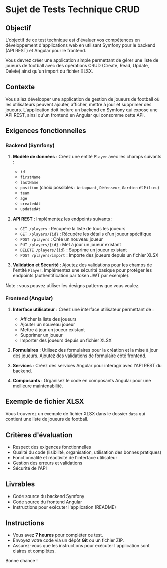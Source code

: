 # Sujet de Tests Technique CRUD

## Objectif
L'objectif de ce test technique est d'évaluer vos compétences en développement d'applications web en utilisant Symfony pour le backend (API REST) et Angular pour le frontend.

Vous devrez créer une application simple permettant de gérer une liste de joueurs de football avec des opérations CRUD (Create, Read, Update, Delete) ainsi qu'un import du fichier XLSX.

## Contexte
Vous allez développer une application de gestion de joueurs de football où les utilisateurs peuvent ajouter, afficher, mettre à jour et supprimer des joueurs. L'application doit inclure un backend en Symfony qui expose une API REST, ainsi qu'un frontend en Angular qui consomme cette API.

## Exigences fonctionnelles

### Backend (Symfony)
1. **Modèle de données** : Créez une entité `Player` avec les champs suivants :
    - `id`
    - `firstName`
    - `lastName`
    - `position` (choix possibles : `Attaquant`, `Défenseur`, `Gardien` et `Milieu`)
    - `team`
    - `age`
    - `createdAt`
    - `updatedAt`

2. **API REST** : Implémentez les endpoints suivants :
    - `GET /players` : Récupère la liste de tous les joueurs
    - `GET /players/{id}` : Récupère les détails d'un joueur spécifique
    - `POST /players` : Crée un nouveau joueur
    - `PUT /players/{id}` : Met à jour un joueur existant
    - `DELETE /players/{id}` : Supprime un joueur existant
    - `POST /players/import` : Importe des joueurs depuis un fichier XLSX

3. **Validation et Sécurité** : Ajoutez des validations pour les champs de l'entité `Player`. Implémentez une sécurité basique pour protéger les endpoints (authentification par token JWT par exemple).

Note : vous pouvez utiliser les designs patterns que vous voulez. 

### Frontend (Angular)
1. **Interface utilisateur** : Créez une interface utilisateur permettant de :
    - Afficher la liste des joueurs
    - Ajouter un nouveau joueur
    - Mettre à jour un joueur existant
    - Supprimer un joueur
    - Importer des joueurs depuis un fichier XLSX

2. **Formulaires** : Utilisez des formulaires pour la création et la mise à jour des joueurs. Ajoutez des validations de formulaire côté frontend.

3. **Services** : Créez des services Angular pour interagir avec l'API REST du backend.

4. **Composants** : Organisez le code en composants Angular pour une meilleure maintenabilité.

## Exemple de fichier XLSX
Vous trouverez un exemple de fichier XLSX dans le dossier `data` qui contient une liste de joueurs de football.

## Critères d'évaluation
- Respect des exigences fonctionnelles
- Qualité du code (lisibilité, organisation, utilisation des bonnes pratiques)
- Fonctionnalité et réactivité de l'interface utilisateur
- Gestion des erreurs et validations
- Sécurité de l'API

## Livrables
- Code source du backend Symfony
- Code source du frontend Angular
- Instructions pour exécuter l'application (README)

## Instructions
- Vous avez **7 heures** pour compléter ce test.
- Envoyez votre code via un dépôt **Git** ou un fichier ZIP.
- Assurez-vous que les instructions pour exécuter l'application sont claires et complètes.

Bonne chance !
